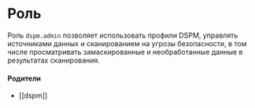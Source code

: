 # Роль

Роль `dspm.admin` позволяет использовать профили DSPM, управлять источниками данных и сканированием на угрозы безопасности, в том числе просматривать замаскированные и необработанные данные в результатах сканирования.


#### Родители

- [[dspm]]
